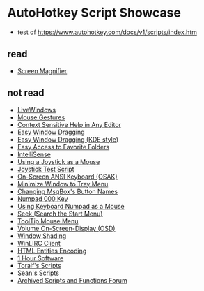 # AutoHotkey Script Showcase

- test of <https://www.autohotkey.com/docs/v1/scripts/index.htm>

## read

- [Screen Magnifier](https://www.autohotkey.com/docs/v1/scripts/index.htm#Screen_Magnifier)

## not read

- [LiveWindows](https://www.autohotkey.com/docs/v1/scripts/index.htm#LiveWindows)
- [Mouse Gestures](https://www.autohotkey.com/docs/v1/scripts/index.htm#MouseGestures)
- [Context Sensitive Help in Any Editor](https://www.autohotkey.com/docs/v1/scripts/index.htm#ContextSensitiveHelp)
- [Easy Window Dragging](https://www.autohotkey.com/docs/v1/scripts/index.htm#EasyWindowDrag)
- [Easy Window Dragging (KDE style)](https://www.autohotkey.com/docs/v1/scripts/index.htm#EasyWindowDrag_(KDE))
- [Easy Access to Favorite Folders](https://www.autohotkey.com/docs/v1/scripts/index.htm#FavoriteFolders)
- [IntelliSense](https://www.autohotkey.com/docs/v1/scripts/index.htm#IntelliSense)
- [Using a Joystick as a Mouse](https://www.autohotkey.com/docs/v1/scripts/index.htm#JoystickMouse)
- [Joystick Test Script](https://www.autohotkey.com/docs/v1/scripts/index.htm#JoystickTest)
- [On-Screen ANSI Keyboard (OSAK)](https://www.autohotkey.com/docs/v1/scripts/index.htm#KeyboardOnScreen)
- [Minimize Window to Tray Menu](https://www.autohotkey.com/docs/v1/scripts/index.htm#MinimizeToTrayMenu)
- [Changing MsgBox's Button Names](https://www.autohotkey.com/docs/v1/scripts/index.htm#MsgBoxButtonNames)
- [Numpad 000 Key](https://www.autohotkey.com/docs/v1/scripts/index.htm#Numpad000)
- [Using Keyboard Numpad as a Mouse](https://www.autohotkey.com/docs/v1/scripts/index.htm#NumpadMouse)
- [Seek (Search the Start Menu)](https://www.autohotkey.com/docs/v1/scripts/index.htm#Seek_(SearchTheStartMenu))
- [ToolTip Mouse Menu](https://www.autohotkey.com/docs/v1/scripts/index.htm#TooltipMouseMenu)
- [Volume On-Screen-Display (OSD)](https://www.autohotkey.com/docs/v1/scripts/index.htm#VolumeOSD)
- [Window Shading](https://www.autohotkey.com/docs/v1/scripts/index.htm#WindowShading)
- [WinLIRC Client](https://www.autohotkey.com/docs/v1/scripts/index.htm#WinLIRC)
- [HTML Entities Encoding](https://www.autohotkey.com/docs/v1/scripts/index.htm#HTML_Entities_Encoding)
- [1 Hour Software](https://www.autohotkey.com/docs/v1/scripts/index.htm#1_Hour_Software)
- [Toralf's Scripts](https://www.autohotkey.com/docs/v1/scripts/index.htm#Toralf_s_Scripts)
- [Sean's Scripts](https://www.autohotkey.com/docs/v1/scripts/index.htm#Sean_s_Scripts)
- [Archived Scripts and Functions Forum](https://www.autohotkey.com/docs/v1/scripts/index.htm#Scripts_and_Functions_Forum)
